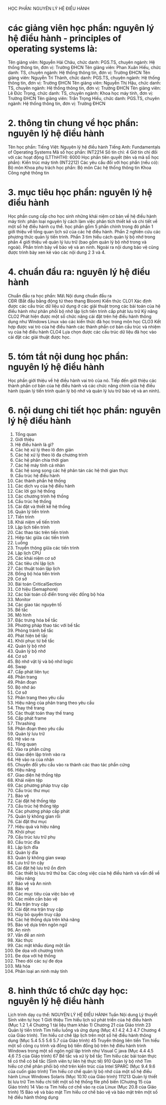 HỌC PHẦN: NGUYÊN LÝ HỆ ĐIỀU HÀNH
# các giảng viên học phần: nguyên lý hệ điều hành - principles of operating systems là: 
Tên giảng viên: Nguyễn Hải Châu, chức danh: PGS.TS, chuyên ngành: Hệ thống thông tin, đơn vị: Trường ĐHCN
Tên giảng viên: Phan Xuân Hiếu, chức danh: TS, chuyên ngành: Hệ thống thông tin, đơn vị: Trường ĐHCN
Tên giảng viên: Nguyễn Trí Thành, chức danh: PGS.TS, chuyên ngành: Hệ thống thông tin, đơn vị: Trường ĐHCN
Tên giảng viên: Nguyễn Thị Hậu, chức danh: TS, chuyên ngành: Hệ thống thông tin, đơn vị: Trường ĐHCN
Tên giảng viên: Lê Đức Trọng, chức danh: TS, chuyên ngành: Khoa học máy tính, đơn vị: Trường ĐHCN
Tên giảng viên: Trần Trọng Hiếu, chức danh: PGS.TS, chuyên ngành: Hệ thống thông tin, đơn vị: Trường ĐHCN
# 2. thông tin chung về học phần: nguyên lý hệ điều hành 
Tên học phần:
Tiếng Việt: Nguyên lý hệ điều hành Tiếng Anh: Fundamentals of Operating Systems
Mã số học phần: INT2214 Số tín chỉ: 4 Giờ tín chỉ đối với các hoạt động (LTThHTH): 6000 Học phần tiên quyết (tên và mã số học phần): Kiến trúc máy tính (INT2212) Các yêu cầu đối với học phần (nếu có): Bộ môn Khoa phụ trách học phần: Bộ môn Các hệ thống thông tin Khoa Công nghệ thông tin
# 3. mục tiêu học phần: nguyên lý hệ điều hành
Học phần cung cấp cho học sinh những khái niệm cơ bản về hệ điều hành máy tính: phân loại nguyên lý cách làm việc phân tích thiết kế và chi tiết về một số hệ điều hành cụ thể. học phần gồm 5 phần chính trong đó phần 1 giới thiệu về tổng quan lịch sử của các hệ điều hành. Phần 2 nghiên cứu các phương thức quản lý tiến trình. Phần 3 tìm hiểu cách quản lý bộ nhớ trong phần 4 giới thiệu về quản lý lưu trữ (bao gồm quản lý bộ nhớ trong và ngoài). Phần trình bày về bảo vệ và an ninh. Ngoài ra nội dung bảo vệ cũng được trình bày xen kẽ vào các nội dung 2 3 và 4.
# 4. chuẩn đầu ra: nguyên lý hệ điều hành
Chuẩn đầu ra học phần: Mã\ Nội dung chuẩn đầu ra\
CĐR (Bắt đầu bằng động từ theo thang Bloom) Kiến thức
CLO1 Xác định được các cấu trúc dữ liệu sử dụng ở các giải thuật trong các bài toán của hệ điều hành như phân phối bộ nhớ lập lịch tiến trình cấp phát lưu trữ
Kỹ năng
CLO2 Phát hiện được một số chức năng cài đặt trên hệ điều hành thông dụng như Windows Linux vào các kiến thức đã học trong môn học
CLO3 Kết hợp được vai trò của hệ điều hành các thành phần cơ bản cấu trúc và nhiệm vụ của hệ điều hành
CLO4 Lựa chọn được các cấu trúc dữ liệu đã học vào cài đặt các giải thuật được học. 
# 5. tóm tắt nội dung học phần: nguyên lý hệ điều hành
Học phần giới thiệu về hệ điều hành vai trò của nó. Tiếp đến giới thiệu các thành phần cơ bản của hệ điều hành và các chức năng chính của hệ điều hành (quản lý tiến trình quản lý bộ nhớ và quản lý lưu trữ bảo vệ và an ninh).
# 6. nội dung chi tiết học phần: nguyên lý hệ điều hành
1. Tổng quan
1. Giới thiệu
1. Hệ điều hành là gì?
2. Các hệ xử lý theo lô đơn giản
3. Các hệ xử lý theo lô đa chương trình
4. Các hệ phân chia thời gian
5. Các hệ máy tính cá nhân
6. Các hệ song song các hệ phân tán các hệ thời gian thực
2. Cấu trúc hệ điều hành
1. Các thành phần hệ thống
2. Các dịch vụ của hệ điều hành
3. Các lời gọi hệ thống
4. Các chương trình hệ thống
5. Cấu trúc hệ thống
6. Cài đặt và thiết kế hệ thống
2. Quản lý tiến trình
1. Tiến trình
1. Khái niệm về tiến trình
2. Lập lịch tiến trình
3. Các thao tác trên tiến trình
4. Hiệp tác giữa các tiến trình
5. Luồng
6. Truyền thông giữa các tiến trình
2. Lập lịch CPU
1. Các khái niệm cơ sở
2. Các tiêu chí lập lịch
3. Các thuật toán lập lịch
3. Đồng bộ hóa tiến trình
1. Cơ sở
2. Bài toán CriticalSection
3. Cờ hiệu (Semaphore)
4. Các bài toán cổ điển trong việc đồng bộ hóa
5. Monitor
6. Các giao tác nguyên tố
4. Bế tắc
1. Mô hình
2. Đặc trưng hóa bế tắc
3. Phương pháp thao tác với bế tắc
4. Phòng tránh bế tắc
5. Phát hiện bế tắc
6. Khôi phục từ bế tắc
3. Quản lý bộ nhớ
1. Quản lý bộ nhớ
1. Cơ sở
2. Bộ nhớ vật lý và bộ nhớ logic
3. Swap
4. Cấp phát liên tục
5. Phân trang
6. Phân đoạn
2. Bộ nhớ ảo
1. Cơ sở
2. Phân trang theo yêu cầu
3. Hiệu năng của phân trang theo yêu cầu
4. Thay thế trang
5. Các thuật toán thay thế trang
6. Cấp phát frame
7. Thrashing
8. Phân đoạn theo yêu cầu
4. Quản lý lưu trữ
1. Hệ vào ra
1. Tổng quan
2. Vào ra phần cứng
3. Giao diện lập trình vào ra
4. Hệ vào ra của nhân
5. Chuyển đổi yêu cầu vào ra thành các thao tác phần cứng
6. Hiệu năng
2. Giao diện hệ thống tệp
1. Khái niệm tệp
2. Các phương pháp truy cập
3. Cấu trúc thư mục
4. Bảo vệ
3. Cài đặt hệ thống tệp
1. Cấu trúc hệ thống tệp
2. Các phương pháp cấp phát
3. Quản lý không gian rỗi
4. Cài đặt thư mục
5. Hiệu quả và hiệu năng
6. Khôi phục
4. Cấu trúc lưu trữ phụ
1. Cấu trúc đĩa
2. Lập lịch đĩa
3. Quản lý đĩa
4. Quản lý không gian swap
5. Lưu trữ tin cậy
6. Cài đặt hệ lưu trữ ổn định
7. Các thiết bị lưu trữ thứ ba: Các công việc của hệ điều hành
và vấn đề về hiệu năng
5. Bảo vệ và An ninh
1. Bảo vệ
1. Các mục tiêu của việc bảo vệ
2. Các miền cần bảo vệ
3. Ma trận truy cập
4. Cài đặt ma trận truy cập
5. Hủy bỏ quyền truy cập
6. Các hệ thống dựa trên khả năng
7. Bảo vệ dựa trên ngôn ngữ
2. An ninh
1. Vấn đề an ninh
2. Xác thực
3. Các mật khẩu dùng một lần
4. Đe dọa với chương trình
5. Đe dọa với hệ thống
6. Theo dõi các sự đe dọa
7. Mã hóa
8. Phân loại an ninh máy tính
# 8. hình thức tổ chức dạy học: nguyên lý hệ điều hành
Lịch trình dạy cụ thể: NGUYÊN LÝ HỆ ĐIỀU HÀNH Tuần Nội dung Lý thuyết Sinh viên tự học 1 Giới thiệu Tìm hiểu lịch sử phát triển của hệ điều hành (Mục 1.2 1.4 Chương 1 tài liệu tham khảo 1) Chương 21 của Giáo trình 23 Quản lý tiến trình Tìm hiểu luồng và ứng dụng (Mục 4.1 4.2 4.3 4.7 Chương 4 của Giáo trình). Tìm hiểu cơ chế lập lịch trên một số hệ điều hành thông dụng (Mục 5.4 5.5 5.6 5.7 của Giáo trình) 45 Truyền thông liên tiến Tìm hiểu một số công cụ trình và đồng bộ tiến đồng bộ trên hệ điều hành trình Windows trong một số ngôn ngữ lập trình như Visual C java (Mục 4.4 4.5 4.6 7.5 của Giáo trình) 67 Bế tắc và xử lý bế tắc Tìm hiểu các bài toán thực tế có thể có bế tắc (Sinh viên tự liên hệ thực tế) 910 Quản lý bộ nhớ Tìm hiểu cơ chế phân phối bộ nhớ trên kiến trúc của Intel SPARC (Mục 9.4 9.6 của cuốn giáo trình) Tìm hiểu cơ chế quản lý bộ nhớ của một số hệ điều hành Linux Windows Solaris (Mục 10.10 của Giáo trình) 111213 Quản lý thiết bị lưu trữ Tìm hiểu chi tiết một số hệ thống file phổ biến (Chương 15 của Giáo trình) 14 Vào ra Tìm hiểu cơ chế vào ra của Linux (Mục 20.8 của Giáo trình) 15 Bảo vệ và bảo mật Tìm hiểu cơ chế bảo vệ và bảo mật trên một số hệ điều hành thông dụng